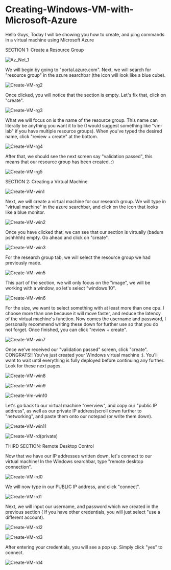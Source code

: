 # Creating-Windows-VM-with-Microsoft-Azure
Hello Guys, Today I will be showing you how to create, and ping commands in a virtual machine using Microsoft Azure

SECTION 1: Create a Resource Group

![Az_Net_1](https://user-images.githubusercontent.com/116504189/198410583-f6f9db82-89ba-4eba-92ff-cb99ffee8281.jpeg)

We will begin by going to "portal.azure.com". Next, we will search for "resource group" in the azure searchbar (the icon will look like a blue cube).

![Create-VM-rg2](https://user-images.githubusercontent.com/116504189/198410787-704b7f7c-5d5e-47bd-b0e7-45dfb9cfd54f.png)

Once clicked, you will notice that the section is empty. Let's fix that, click on "create".

![Create-VM-rg3](https://user-images.githubusercontent.com/116504189/198410887-3ffca5ae-06cd-4576-bb57-b3a890d3b2c9.png)

What we will focus on is the name of the resource group. This name can literally be anything you want it to be (I would suggest something like "vm-lab" if you have multiple resource groups). When you've typed the desired name, click "review + create" at the bottom.

![Create-VM-rg4](https://user-images.githubusercontent.com/116504189/198411157-8bee2b52-4327-4de4-893f-db4030d4aaac.png)

After that, we should see the next screen say "validation passed", this means that our resource group has been created. :)

![Create-VM-rg5](https://user-images.githubusercontent.com/116504189/198411328-9f1e4ba0-ec09-4b74-8db0-2c5c2a68ac50.png)

SECTION 2: Creating a Virtual Machine

![Create-VM-win1](https://user-images.githubusercontent.com/116504189/198411433-dfa57b0d-ba21-4ae5-ad39-0a4040590d76.png)

Next, we will create a virtual machine for our research group. We will type in "virtual machine" in the azure searchbar, and click on the icon that looks like a blue monitor.

![Create-VM-win2](https://user-images.githubusercontent.com/116504189/198411591-afbd537f-84f5-47d8-ab62-777ed9165d16.png)

Once you have clicked that, we can see that our section is virtually (badum pshhhhh) empty. Go ahead and click on "create".

![Create-VM-win3](https://user-images.githubusercontent.com/116504189/198411708-27179017-9131-4739-a993-72efa347dc38.png)

For the research group tab, we will select the resource group we had previously made.

![Create-VM-win5](https://user-images.githubusercontent.com/116504189/198411885-7a3c36d1-b623-4c9a-a0e8-7f50dc06f2dc.png)

This part of the section, we will only focus on the "image", we will be working with a window, so let's select "windows 10".

![Create-VM-win6](https://user-images.githubusercontent.com/116504189/198412140-5016d58b-87e7-4c0f-8fa7-16021d6c8da9.png)

For the size, we want to select something with at least more than one cpu. I choose more than one because it will move faster, and reduce the latency of the virtual machine's function. Now comes the username and password, I personally recommend writing these down for further use so that you do not forget. Once finished, you can click "review + create".

![Create-VM-win7](https://user-images.githubusercontent.com/116504189/198412695-d5b5af6e-6d6e-4aa3-a03c-d7f8bbe9b201.png)

Once we've received our "validation passed" screen, click "create". CONGRATS!! You've just created your Windows virtual machine :). You'll want to wait until everything is fully deployed before continuing any further. Look for these next pages.

![Create-VM-win8](https://user-images.githubusercontent.com/116504189/198413617-4be4837d-f277-472b-8ed4-60c94eafdde5.png)

![Create-VM-win9](https://user-images.githubusercontent.com/116504189/198413583-d6867683-6e41-48de-9b26-24a5d94a5e38.png)

![Create-Vm-win10](https://user-images.githubusercontent.com/116504189/198413647-78d92f8f-e672-4306-91a8-a71b83d889e0.png)

Let's go back to our virtual machine "overview", and copy our "public IP address", as well as our private IP address(scroll down further to "networking", and paste them onto our notepad (or write them down). 

![Create-VM-win11](https://user-images.githubusercontent.com/116504189/198414215-3579921b-409c-464a-968b-1e233777ff75.png)

![Create-VM-rd(private)](https://user-images.githubusercontent.com/116504189/198414236-b663353c-1731-47eb-84da-e7e30b64a64e.png)

THIRD SECTION: Remote Desktop Control

Now that we have our IP addresses written down, let's connect to our virtual machine! In the Windows searchbar, type "remote desktop connection".

![Create-VM-rd0](https://user-images.githubusercontent.com/116504189/198414477-2c42339b-0b20-4124-89d6-6513ef68d0d6.png)

We will now type in our PUBLIC IP address, and click "connect".

![Create-VM-rd1](https://user-images.githubusercontent.com/116504189/198414549-b8d5a9e7-9ee3-4b4e-84da-cf159f3cbab5.png)

Next, we will input our username, and password which we created in the previous section ( If you have other credentials, you will just select "use a different account).

![Create-VM-rd2](https://user-images.githubusercontent.com/116504189/198414746-eab37856-d49e-4620-adf2-1e3c6681ed0b.png)

![Create-VM-rd3](https://user-images.githubusercontent.com/116504189/198414753-70701186-72e2-4720-8462-d13b8a45fe28.png)

After entering your credentials, you will see a pop up. Simply click "yes" to connect.

![Create-VM-rd4](https://user-images.githubusercontent.com/116504189/198414837-b1da81a0-fb1b-4b20-93d0-74498b9dac80.png)

